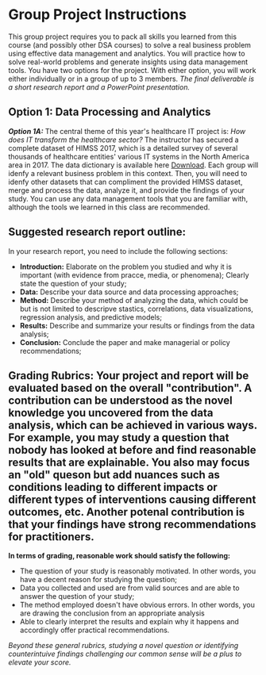 # **Group Project Instructions** 

This group project requires you to pack all skills you learned from this course (and possibly other DSA courses) to solve a real business problem using effective data management and analytics. You will practice how to solve real-world problems and generate insights using data management tools. You have two options for the project.  With either option, you will work either individually or in a group of up to 3 members. *The final deliverable is a short research report and a PowerPoint presentation.*

## **Option 1: Data Processing and Analytics**

***Option 1A:*** The central theme of this year's healthcare IT project is: *How does IT transform the healthcare sector?* The instructor has secured a complete dataset of HIMSS 2017, which is a detailed survey of several thousands of healthcare entities' various IT systems in the North America area in 2017. The data dictionary is available here [Download](https://clemson.instructure.com/courses/253766/files/25176077/download?download_frd=1). Each group will idenfy a relevant business problem in this context. Then, you will need to idenfy other datasets that can compliment the provided HIMSS dataset, merge and process the data, analyze it, and provide the findings of your study. You can use any data management tools that you are familiar with, although the tools we learned in this class are recommended. 

## **Suggested research report outline:**

In your research report, you need to include the following sections: 

- **Introduction:** Elaborate on the problem you studied and why it is important (with evidence from pracce, media, or phenomena); Clearly state the question of your study;
- **Data:** Describe your data source and data processing approaches; 
- **Method:** Describe your method of analyzing the data, which could be but is not limited to descripve stastics, correlations, data visualizations, regression analysis, and predictive models; 
- **Results:** Describe and summarize your results or findings from the data analysis; 
- **Conclusion:** Conclude the paper and make managerial or policy recommendations; 

## **Grading Rubrics:** Your project and report will be evaluated based on the overall "contribution". A contribution can be understood as the novel knowledge you uncovered from the data analysis, which can be achieved in various ways. For example, you may study a question that nobody has looked at before and find reasonable results that are explainable. You also may focus an "old" queson but add nuances such as conditions leading to different impacts or different types of interventions causing different outcomes, etc. Another  potenal contribution is that your findings have strong recommendations for practitioners.

**In terms of grading, reasonable work should satisfy the following:**

- The question of your study is reasonably motivated. In other words, you have a decent reason for studying the question; 
- Data you collected and used are from valid sources and are able to answer the question of your study; 
- The method employed doesn't have obvious errors. In other words, you are drawing the conclusion from an appropriate analysis 
- Able to clearly interpret the results and explain why it happens and accordingly offer practical recommendations.

*Beyond these general rubrics, studying a novel question or identifying counterintuive findings challenging our common sense will be a plus to elevate your score.*
